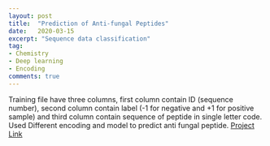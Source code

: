```yaml
---
layout: post
title:  "Prediction of Anti-fungal Peptides"
date:   2020-03-15
excerpt: "Sequence data classification"
tag:
- Chemistry 
- Deep learning
- Encoding
comments: true
---
```


Training file have three columns, first column contain ID (sequence number), second column contain label (-1 for negative and +1 for positive sample) and third column contain sequence of peptide in single letter code. Used Different encoding and model to predict anti fungal peptide.
[Project Link](https://github.com/ravising-h/Prediction-of-Anti-fungal-Peptides)
